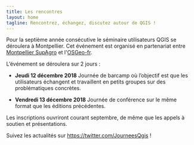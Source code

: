 ```yaml
---
title: Les rencontres
layout: home
tagline: Rencontrez, échangez, discutez autour de QGIS !
---
```


Pour la septième année consécutive le séminaire utilisateurs QGIS se déroulera à Montpellier. Cet événement est organisé en partenariat entre [Montpellier SupAgro](https://www.montpellier-supagro.fr/) et l'[OSGeo-fr](https://www.osgeo.asso.fr/).

L’événement se déroulera sur 2 jours :

* **Jeudi 12 décembre 2018** Journée de barcamp où l’objectif est que les utilisateurs échangent et travaillent en petits groupes sur des problématiques concrètes.

* **Vendredi 13 décembre  2018** Journée de conférence sur le même format que les éditions précédentes.

Les inscriptions ouvriront courant septembre, de même que les appels à soutien et présentations. 

Suivez les actualités sur https://twitter.com/JourneesQgis !